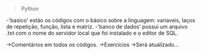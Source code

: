 > Python

-'basico' estão os códigos com o básico sobre a linguagem: variaveis, laços de repetição, função, lista e matriz.
-'banco de dados' possui um arquivo .txt com o nome do servidor local que foi instalado e o editor de SQL.

->Comentários em todos os códigos.
->Exercícios
->Será atualizado...
